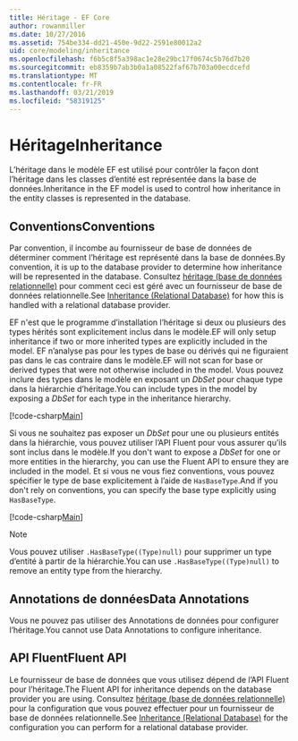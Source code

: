 ```yaml
---
title: Héritage - EF Core
author: rowanmiller
ms.date: 10/27/2016
ms.assetid: 754be334-dd21-450e-9d22-2591e80012a2
uid: core/modeling/inheritance
ms.openlocfilehash: f6b5c8f5a398ac1e28e29bc17f0674c5b76d7b20
ms.sourcegitcommit: eb8359b7ab3b0a1a08522faf67b703a00ecdcefd
ms.translationtype: MT
ms.contentlocale: fr-FR
ms.lasthandoff: 03/21/2019
ms.locfileid: "58319125"
---
```

# <a name="inheritance"></a><span data-ttu-id="1ee8d-102">Héritage</span><span class="sxs-lookup"><span data-stu-id="1ee8d-102">Inheritance</span></span>

<span data-ttu-id="1ee8d-103">L’héritage dans le modèle EF est utilisé pour contrôler la façon dont l’héritage dans les classes d’entité est représentée dans la base de données.</span><span class="sxs-lookup"><span data-stu-id="1ee8d-103">Inheritance in the EF model is used to control how inheritance in the entity classes is represented in the database.</span></span>

## <a name="conventions"></a><span data-ttu-id="1ee8d-104">Conventions</span><span class="sxs-lookup"><span data-stu-id="1ee8d-104">Conventions</span></span>

<span data-ttu-id="1ee8d-105">Par convention, il incombe au fournisseur de base de données de déterminer comment l’héritage est représenté dans la base de données.</span><span class="sxs-lookup"><span data-stu-id="1ee8d-105">By convention, it is up to the database provider to determine how inheritance will be represented in the database.</span></span> <span data-ttu-id="1ee8d-106">Consultez [héritage (base de données relationnelle)](relational/inheritance.md) pour comment ceci est géré avec un fournisseur de base de données relationnelle.</span><span class="sxs-lookup"><span data-stu-id="1ee8d-106">See [Inheritance (Relational Database)](relational/inheritance.md) for how this is handled with a relational database provider.</span></span>

<span data-ttu-id="1ee8d-107">EF n'est que le programme d’installation l’héritage si deux ou plusieurs des types hérités sont explicitement inclus dans le modèle.</span><span class="sxs-lookup"><span data-stu-id="1ee8d-107">EF will only setup inheritance if two or more inherited types are explicitly included in the model.</span></span> <span data-ttu-id="1ee8d-108">EF n’analyse pas pour les types de base ou dérivés qui ne figuraient pas dans le cas contraire dans le modèle.</span><span class="sxs-lookup"><span data-stu-id="1ee8d-108">EF will not scan for base or derived types that were not otherwise included in the model.</span></span> <span data-ttu-id="1ee8d-109">Vous pouvez inclure des types dans le modèle en exposant un *DbSet<TEntity>*  pour chaque type dans la hiérarchie d’héritage.</span><span class="sxs-lookup"><span data-stu-id="1ee8d-109">You can include types in the model by exposing a *DbSet<TEntity>* for each type in the inheritance hierarchy.</span></span>

[!code-csharp[Main](../../../samples/core/Modeling/Conventions/Samples/InheritanceDbSets.cs?highlight=3-4&name=Model)]

<span data-ttu-id="1ee8d-110">Si vous ne souhaitez pas exposer un *DbSet<TEntity>*  pour une ou plusieurs entités dans la hiérarchie, vous pouvez utiliser l’API Fluent pour vous assurer qu’ils sont inclus dans le modèle.</span><span class="sxs-lookup"><span data-stu-id="1ee8d-110">If you don't want to expose a *DbSet<TEntity>* for one or more entities in the hierarchy, you can use the Fluent API to ensure they are included in the model.</span></span>
<span data-ttu-id="1ee8d-111">Et si vous ne vous fiez conventions, vous pouvez spécifier le type de base explicitement à l’aide de `HasBaseType`.</span><span class="sxs-lookup"><span data-stu-id="1ee8d-111">And if you don't rely on conventions, you can specify the base type explicitly using `HasBaseType`.</span></span>

[!code-csharp[Main](../../../samples/core/Modeling/Conventions/Samples/InheritanceModelBuilder.cs?highlight=7&name=Context)]

> [!NOTE]
> <span data-ttu-id="1ee8d-112">Vous pouvez utiliser `.HasBaseType((Type)null)` pour supprimer un type d’entité à partir de la hiérarchie.</span><span class="sxs-lookup"><span data-stu-id="1ee8d-112">You can use `.HasBaseType((Type)null)` to remove an entity type from the hierarchy.</span></span>

## <a name="data-annotations"></a><span data-ttu-id="1ee8d-113">Annotations de données</span><span class="sxs-lookup"><span data-stu-id="1ee8d-113">Data Annotations</span></span>

<span data-ttu-id="1ee8d-114">Vous ne pouvez pas utiliser des Annotations de données pour configurer l’héritage.</span><span class="sxs-lookup"><span data-stu-id="1ee8d-114">You cannot use Data Annotations to configure inheritance.</span></span>

## <a name="fluent-api"></a><span data-ttu-id="1ee8d-115">API Fluent</span><span class="sxs-lookup"><span data-stu-id="1ee8d-115">Fluent API</span></span>

<span data-ttu-id="1ee8d-116">Le fournisseur de base de données que vous utilisez dépend de l’API Fluent pour l’héritage.</span><span class="sxs-lookup"><span data-stu-id="1ee8d-116">The Fluent API for inheritance depends on the database provider you are using.</span></span> <span data-ttu-id="1ee8d-117">Consultez [héritage (base de données relationnelle)](relational/inheritance.md) pour la configuration que vous pouvez effectuer pour un fournisseur de base de données relationnelle.</span><span class="sxs-lookup"><span data-stu-id="1ee8d-117">See [Inheritance (Relational Database)](relational/inheritance.md) for the configuration you can perform for a relational database provider.</span></span>
